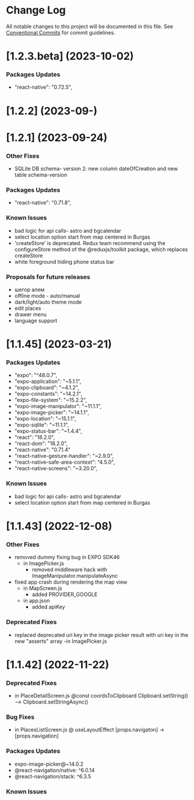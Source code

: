 # Change Log

All notable changes to this project will be documented in this file.
See [Conventional Commits](https://conventionalcommits.org) for commit guidelines.

# [1.2.3.beta] (2023-10-02)

### Packages Updates
* "react-native": "0.72.5", 


# [1.2.2] (2023-09-)

# [1.2.1] (2023-09-24)

### Other Fixes
* SQLite DB schema- version 2: new column dateOfCreation and new table schema-version

### Packages Updates
*    "react-native": "0.71.8",

### Known Issues 
* bad logic for api calls- astro and bgcalendar
* select location option start from map centered in Burgas
* 'createStore' is deprecated. Redux team recommend using the configureStore method of the @reduxjs/toolkit package, which replaces createStore
* white foreground hiding phone status bar

### Proposals for future releases
* шегор алем
* offline mode - auto/manual
* dark/light/auto theme mode
* edit places
* drawer menu
* language support



# [1.1.45] (2023-03-21)

### Packages Updates
*   "expo": "^48.0.7",
*   "expo-application": "~5.1.1",
*   "expo-clipboard": "~4.1.2",
*   "expo-constants": "~14.2.1",
*   "expo-file-system": "~15.2.2",
*   "expo-image-manipulator": "~11.1.1",
*   "expo-image-picker": "~14.1.1",
*   "expo-location": "~15.1.1",
*   "expo-sqlite": "~11.1.1",
*   "expo-status-bar": "~1.4.4",
*   "react": "18.2.0",
*   "react-dom": "18.2.0",
*   "react-native": "0.71.4"
*   "react-native-gesture-handler": "~2.9.0",
*   "react-native-safe-area-context": "4.5.0",
*   "react-native-screens": "~3.20.0",

### Known Issues 
* bad logic for api calls- astro and bgcalendar
* select location option start from map centered in Burgas

# [1.1.43] (2022-12-08)

### Other Fixes
* removed dummy fixing bug in EXPO SDK46
    - in ImagePicker.js
        - removed middleware hack with ImageManipulator.manipulateAsync
* fixed app crash during rendering the map view
    - in MapScreen.js
        - added PROVIDER_GOOGLE
    - in  app.json
        - added  apiKey

### Deprecated Fixes
* replaced deprecated uri key in the image picker result with uri key in the new "asserts" array
    -in ImagePicker.js

# [1.1.42] (2022-11-22)

### Deprecated Fixes
* in  PlaceDetailScreen.js @const coordsToClipboard
Clipboard.setString() --> Clipboard.setStringAsync()

### Bug Fixes

* in  PlacesListScreen.js @ useLayoutEffect
[props.navigaton] -> [props.navigation]


### Packages Updates
* expo-image-picker@~14.0.2
* @react-navigation/native: ^6.0.14
* @react-navigation/stack: ^6.3.5

### Known Issues 
